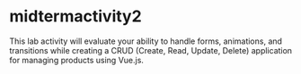 # midtermactivity2
This lab activity will evaluate your ability to handle forms, animations, and transitions while creating a CRUD (Create, Read, Update, Delete) application for managing products using Vue.js.
